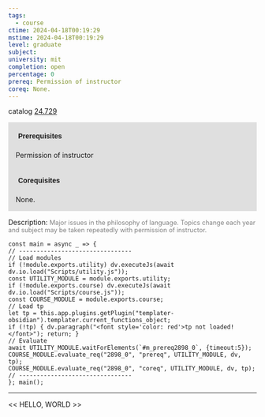 ```yaml
---
tags:
  - course
ctime: 2024-04-18T00:19:29
mstime: 2024-04-18T00:19:29
level: graduate
subject: 
university: mit
completion: open
percentage: 0
prereq: Permission of instructor
coreq: None.
---
```


catalog [24.729](http://student.mit.edu/catalog/m24a.html#24.729)

<span style="display: block; padding: 15px; background-color: rgb(100, 100, 100, 0.2);"><font id="m_prereq2898_0" style="display: block; font-family: Arial, sans-serif; font-weight: bold; padding: 5px">Prerequisites</font><br><span id="prereq2898_0">Permission of instructor</span></span>
<span style="display: block; padding: 15px; background-color: rgb(100, 100, 100, 0.2);"><font id="m_coreq2898_0" style="display: block; font-family: Arial, sans-serif; font-weight: bold; padding: 5px">Corequisites</font><br><span id="coreq2898_0">None.</span></span>

<font style="">Description:</font>
<font style="color: grey; font-size: 0.8rem;">Major issues in the philosophy of language. Topics change each year and subject may be taken repeatedly with permission of instructor.</font>

```dataviewjs
const main = async _ => {
// --------------------------------
// Load modules
if (!module.exports.utility) dv.executeJs(await dv.io.load("Scripts/utility.js"));
const UTILITY_MODULE = module.exports.utility;
if (!module.exports.course) dv.executeJs(await dv.io.load("Scripts/course.js"));
const COURSE_MODULE = module.exports.course;
// Load tp
let tp = this.app.plugins.getPlugin("templater-obsidian").templater.current_functions_object;
if (!tp) { dv.paragraph("<font style='color: red'>tp not loaded!</font>"); return; }
// Evaluate
await UTILITY_MODULE.waitForElements(`#m_prereq2898_0`, {timeout:5});
COURSE_MODULE.evaluate_req("2898_0", "prereq", UTILITY_MODULE, dv, tp);
COURSE_MODULE.evaluate_req("2898_0", "coreq", UTILITY_MODULE, dv, tp);
// --------------------------------
}; main();
```

---

<< HELLO, WORLD >>
